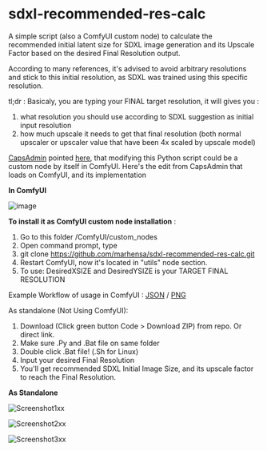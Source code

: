 # sdxl-recommended-res-calc
A simple script (also a ComfyUI custom node) to calculate the recommended initial latent size for SDXL image generation and its Upscale Factor based on the desired Final Resolution output.

According to many references, it's advised to avoid arbitrary resolutions and stick to this initial resolution, as SDXL was trained using this specific resolution.

tl;dr : Basicaly, you are typing your FINAL target resolution, it will gives you :
1. what resolution you should use according to SDXL suggestion as initial input resolution
2. how much upscale it needs to get that final resolution (both normal upscaler or upscaler value that have been 4x scaled by upscale model)

[CapsAdmin](https://github.com/CapsAdmin) pointed [here](https://github.com/marhensa/sdxl-recommended-res-calc/issues/1), that modifying this Python script could be a custom node by itself in ComfyUI. Here's the edit from CapsAdmin that loads on ComfyUI, and its implementation

**In ComfyUI**

![image](https://github.com/marhensa/sdxl-recommended-res-calc/assets/816600/c854e461-84d0-421c-8a41-7309d178ea2d)

**To install it as ComfyUI custom node installation** :
1. Go to this folder /ComfyUI/custom_nodes
2. Open command prompt, type
3. git clone https://github.com/marhensa/sdxl-recommended-res-calc.git
4. Restart ComfyUI, now it's located in "utils" node section.
5. To use: DesiredXSIZE and DesiredYSIZE is your TARGET FINAL RESOLUTION

Example Workflow of usage in ComfyUI : [JSON](https://github.com/marhensa/sdxl-recommended-res-calc/blob/main/_use-case-example-comfyui-nodes/sdxl-recommended-res-calc_upscale-case.json) / [PNG](https://github.com/marhensa/sdxl-recommended-res-calc/blob/main/_use-case-example-comfyui-nodes/sdxl-recommended-res-calc_upscale-case.png)

As standalone (Not Using ComfyUI):
1. Download (Click green button Code > Download ZIP) from repo. Or direct link.
2. Make sure .Py and .Bat file on same folder
3. Double click .Bat file! (.Sh for Linux)
4. Input your desired Final Resolution
5. You'll get recommended SDXL Initial Image Size, and its upscale factor to reach the Final Resolution.


**As Standalone**

![Screenshot1xx](https://github.com/marhensa/sdxl-recommended-res-calc/assets/816600/9dfebf48-c324-4459-bd8d-009689fc8964)

![Screenshot2xx](https://github.com/marhensa/sdxl-recommended-res-calc/assets/816600/f229e761-ccaa-45ab-aa45-3e004fc2631e)

![Screenshot3xx](https://github.com/marhensa/sdxl-recommended-res-calc/assets/816600/605ec1c0-1ef4-41a3-bb8e-3da39495a0de)
